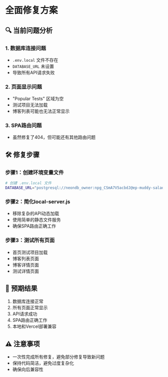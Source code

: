 # 全面修复方案

## 🔍 当前问题分析

### 1. 数据库连接问题
- `.env.local` 文件不存在
- `DATABASE_URL` 未设置
- 导致所有API请求失败

### 2. 页面显示问题
- "Popular Tests" 区域为空
- 测试项目无法加载
- 博客列表可能也无法正常显示

### 3. SPA路由问题
- 虽然修复了404，但可能还有其他路由问题

## 🛠️ 修复步骤

### 步骤1：创建环境变量文件
```bash
# 创建 .env.local 文件
DATABASE_URL="postgresql://neondb_owner:npg_CSmA7V5acbdJ@ep-muddy-salad-af73ejdb-pooler.c-2.us-west-2.aws.neon.tech/neondb?sslmode=require&channel_binding=require"
```

### 步骤2：简化local-server.js
- 移除复杂的API动态加载
- 使用简单的静态文件服务
- 确保SPA路由正确工作

### 步骤3：测试所有页面
- 首页测试项目加载
- 博客列表页面
- 博客详情页面
- 测试详情页面

## 🎯 预期结果

1. 数据库连接正常
2. 所有页面正常显示
3. API请求成功
4. SPA路由正确工作
5. 本地和Vercel部署兼容

## ⚠️ 注意事项

- 一次性完成所有修复，避免部分修复导致新问题
- 保持代码简洁，避免过度复杂化
- 确保向后兼容性

